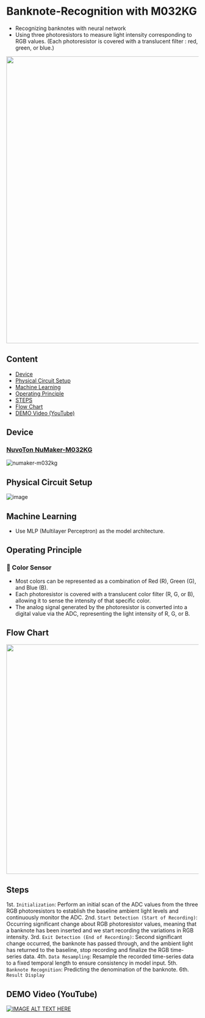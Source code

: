 # Banknote-Recognition with M032KG
- Recognizing banknotes with neural network
- Using three photoresistors to measure light intensity corresponding to RGB values. (Each photoresistor is covered with a translucent filter : red, green, or blue.)

<img src="https://github.com/user-attachments/assets/4ea6764f-7dda-4cb0-b275-6f67adf0eb6f" width="750">

## Content
* [Device](#device)
* [Physical Circuit Setup](#physical-circuit-setup)
* [Machine Learning](#machine-learning)
* [Operating Principle](#operating-principle)
* [STEPS](#steps)
* [Flow Chart](#flow-chart)
* [DEMO Video (YouTube)](#demo-video-youtube)

## Device
### [NuvoTon NuMaker-M032KG](https://direct.nuvoton.com/tw/numaker-m032kg)
![numaker-m032kg](https://github.com/user-attachments/assets/53c2646d-d427-4818-993f-16b76a3c903f)

## Physical Circuit Setup
![image](https://github.com/user-attachments/assets/07924d79-20af-4fce-878a-5adcfb9e83ce)

## Machine Learning
- Use MLP (Multilayer Perceptron) as the model architecture.

## Operating Principle
### 🎨 Color Sensor
- Most colors can be represented as a combination of Red (R), Green (G), and Blue (B).
- Each photoresistor is covered with a translucent color filter (R, G, or B), allowing it to sense the intensity of that specific color.
- The analog signal generated by the photoresistor is converted into a digital value via the ADC, representing the light intensity of R, G, or B.


## Flow Chart
<img src="https://github.com/user-attachments/assets/c9f31a80-07d1-4316-83b5-332495b21d1b" width="600">

## Steps
1st. `Initialization`:
Perform an initial scan of the ADC values from the three RGB photoresistors to establish the baseline ambient light levels and continuously monitor the ADC.
2nd. `Start Detection (Start of Recording)`:
Occurring significant change about RGB photoresistor values, meaning that a banknote has been inserted and we start recording the variations in RGB intensity.
3rd. `Exit Detection (End of Recording)`:
Second significant change occurred, the banknote has passed through, and the ambient light has returned to the baseline, stop recording and finalize the RGB time-series data.
4th. `Data Resampling`:
Resample the recorded time-series data to a fixed temporal length to ensure consistency in model input.
5th. `Banknote Recognition`:
Predicting the denomination of the banknote.
6th. `Result Display`



## DEMO Video (YouTube)
[![IMAGE ALT TEXT HERE](https://img.youtube.com/vi/qb9uLU0ng0Y/0.jpg)](https://www.youtube.com/watch?v=Xpk8Segaels)

